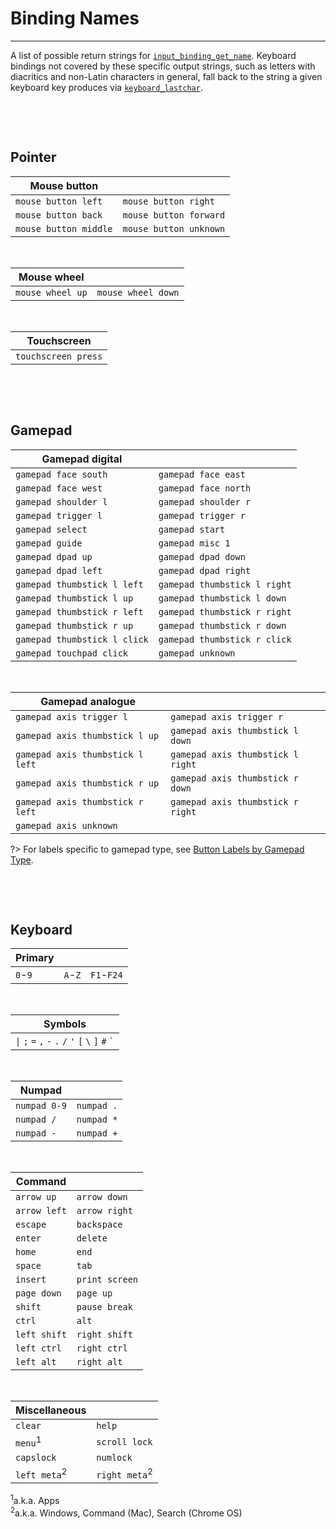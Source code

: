 # Binding Names

---

A list of possible return strings for [`input_binding_get_name`](Functions-(Bindings)#input_binding_get_namebinding). Keyboard bindings not covered by these specific output strings, such as letters with diacritics and non-Latin characters in general, fall back to the string a given keyboard key produces via [`keyboard_lastchar`](https://manual.yoyogames.com/GameMaker_Language/GML_Reference/Game_Input/Keyboard_Input/keyboard_lastchar.htm).

&nbsp;

&nbsp;

## Pointer

| Mouse button          |                       |
|-----------------------|-----------------------|
| `mouse button left`   | `mouse button right`  |
| `mouse button back`   | `mouse button forward`|
| `mouse button middle` | `mouse button unknown`|

&nbsp;

| Mouse wheel           |                       |
|-----------------------|-----------------------|
| `mouse wheel up`      | `mouse wheel down`    |

&nbsp;

| Touchscreen         |
|---------------------|
| `touchscreen press` |

&nbsp;

&nbsp;

## Gamepad

| Gamepad digital              |                              |
|------------------------------|------------------------------|
| `gamepad face south`         | `gamepad face east`          |
| `gamepad face west`          | `gamepad face north`         |
| `gamepad shoulder l`         | `gamepad shoulder r`         |
| `gamepad trigger l`          | `gamepad trigger r`          |
| `gamepad select`             | `gamepad start`              |
| `gamepad guide`              | `gamepad misc 1`             |
| `gamepad dpad up`            | `gamepad dpad down`          |
| `gamepad dpad left`          | `gamepad dpad right`         |
| `gamepad thumbstick l left`  | `gamepad thumbstick l right` |
| `gamepad thumbstick l up`    | `gamepad thumbstick l down`  |
| `gamepad thumbstick r left`  | `gamepad thumbstick r right` |
| `gamepad thumbstick r up`    | `gamepad thumbstick r down`  |
| `gamepad thumbstick l click` | `gamepad thumbstick r click` |
| `gamepad touchpad click`     | `gamepad unknown`            |

&nbsp;

| Gamepad analogue                  |                                   |
|-----------------------------------|-----------------------------------|
| `gamepad axis trigger l`          | `gamepad axis trigger r`          |
| `gamepad axis thumbstick l up`    | `gamepad axis thumbstick l down`  |
| `gamepad axis thumbstick l left`  | `gamepad axis thumbstick l right` |
| `gamepad axis thumbstick r up`    | `gamepad axis thumbstick r down`  |
| `gamepad axis thumbstick r left`  | `gamepad axis thumbstick r right` |
| `gamepad axis unknown`            |

?> For labels specific to gamepad type, see [Button Labels by Gamepad Type](Gamepad-Button-Labels).

&nbsp;

&nbsp;

## Keyboard

| Primary  |          |          |
|----------|----------|----------|
| `0`-`9`  | `A`-`Z`  |`F1`-`F24`|

&nbsp;

| Symbols |
|---------|
|<code>&#124;</code> <code>&#59;</code> <code>&#61;</code> <code>&#44;</code> <code>&#45;</code> <code>&#46;</code> <code>&#47;</code> <code>&#39;</code> <code>&#91;</code> <code>&#92;</code> <code>&#93;</code> <code>&#35;</code> <code>&#96;</code>|

&nbsp;

| Numpad       |            |
|--------------|------------|
| `numpad 0-9` | `numpad .` |
| `numpad /`   | `numpad *` |
| `numpad -`   | `numpad +` |

&nbsp;

| Command        |                |
|----------------|----------------|
| `arrow up`     | `arrow down`   |
| `arrow left`   | `arrow right`  |
| `escape`       | `backspace`    |
| `enter`        | `delete`       |
| `home`         | `end`          |
| `space`        | `tab`          |
| `insert`       | `print screen` |
| `page down`    | `page up`      |
| `shift`        | `pause break`  |
| `ctrl`         | `alt`          |
| `left shift`   | `right shift`  |
| `left ctrl`    | `right ctrl`   |
| `left alt`     | `right alt`    |

&nbsp;

|Miscellaneous            |                         |
|-------------------------|-------------------------|
|`clear`                  |`help`                   |
|`menu`<sup>1</sup>       |`scroll lock`            |
|`capslock`               |`numlock`                |
|`left meta`<sup>2</sup>  |`right meta`<sup>2</sup> |

<sup>1</sup>a.k.a. Apps<br>
<sup>2</sup>a.k.a. Windows, Command (Mac), Search (Chrome OS)
